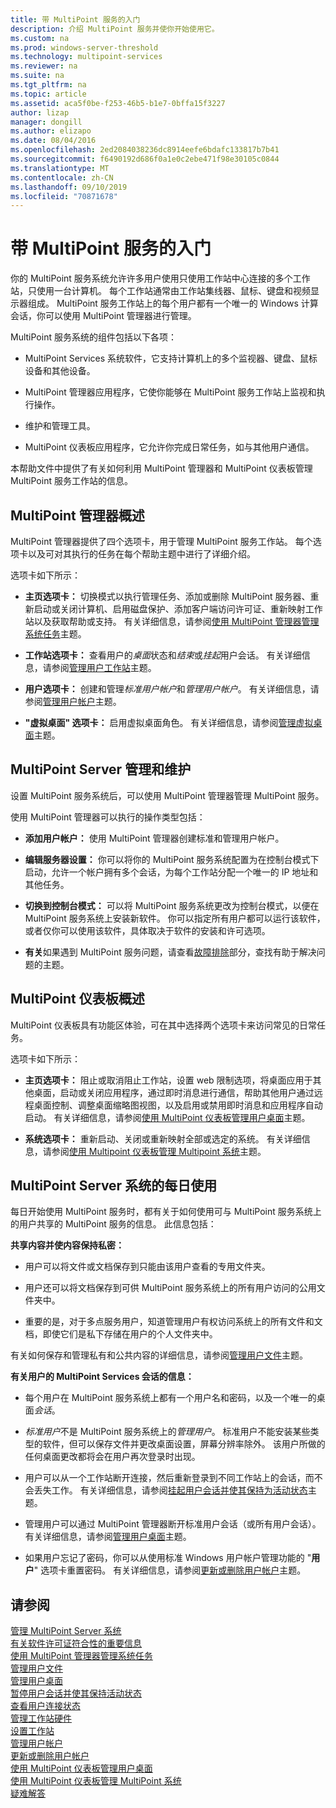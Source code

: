 ```yaml
---
title: 带 MultiPoint 服务的入门
description: 介绍 MultiPoint 服务并使你开始使用它。
ms.custom: na
ms.prod: windows-server-threshold
ms.technology: multipoint-services
ms.reviewer: na
ms.suite: na
ms.tgt_pltfrm: na
ms.topic: article
ms.assetid: aca5f0be-f253-46b5-b1e7-0bffa15f3227
author: lizap
manager: dongill
ms.author: elizapo
ms.date: 08/04/2016
ms.openlocfilehash: 2ed2084038236dc8914eefe6bdafc133817b7b41
ms.sourcegitcommit: f6490192d686f0a1e0c2ebe471f98e30105c0844
ms.translationtype: MT
ms.contentlocale: zh-CN
ms.lasthandoff: 09/10/2019
ms.locfileid: "70871678"
---
```

# <a name="getting-started-with-multipoint-services"></a>带 MultiPoint 服务的入门
你的 MultiPoint 服务系统允许许多用户使用只使用工作站中心连接的多个工作站，只使用一台计算机。 每个工作站通常由工作站集线器、鼠标、键盘和视频显示器组成。 MultiPoint 服务工作站上的每个用户都有一个唯一的 Windows 计算会话，你可以使用 MultiPoint 管理器进行管理。  
  
MultiPoint 服务系统的组件包括以下各项：  
  
-   MultiPoint Services 系统软件，它支持计算机上的多个监视器、键盘、鼠标设备和其他设备。  
  
-   MultiPoint 管理器应用程序，它使你能够在 MultiPoint 服务工作站上监视和执行操作。  
  
-   维护和管理工具。  
  
-   MultiPoint 仪表板应用程序，它允许你完成日常任务，如与其他用户通信。  
  
本帮助文件中提供了有关如何利用 MultiPoint 管理器和 MultiPoint 仪表板管理 MultiPoint 服务工作站的信息。  
  
## <a name="overview-of-multipoint-manager"></a>MultiPoint 管理器概述  
MultiPoint 管理器提供了四个选项卡，用于管理 MultiPoint 服务工作站。 每个选项卡以及可对其执行的任务在每个帮助主题中进行了详细介绍。  
  
选项卡如下所示：  
  
-   **主页选项卡：** 切换模式以执行管理任务、添加或删除 MultiPoint 服务器、重新启动或关闭计算机、启用磁盘保护、添加客户端访问许可证、重新映射工作站以及获取帮助或支持。 有关详细信息，请参阅[使用 MultiPoint 管理器管理系统任务](Manage-System-Tasks-Using-MultiPoint-Manager.md)主题。  
  
-   **工作站选项卡：** 查看用户的*桌面*状态和*结束*或*挂起*用户会话。 有关详细信息，请参阅[管理用户工作站](Manage-User-Stations.md)主题。  
  
-   **用户选项卡：** 创建和管理*标准用户帐户*和*管理用户帐户*。 有关详细信息，请参阅[管理用户帐户](Manage-User-Accounts.md)主题。  
  
-   **"虚拟桌面" 选项卡：** 启用虚拟桌面角色。 有关详细信息，请参阅[管理虚拟桌面](Manage-Virtual-Desktops.md)主题。  
  
## <a name="multipoint-server-management-and-maintenance"></a>MultiPoint Server 管理和维护  
设置 MultiPoint 服务系统后，可以使用 MultiPoint 管理器管理 MultiPoint 服务。  
  
使用 MultiPoint 管理器可以执行的操作类型包括：  
  
-   **添加用户帐户：** 使用 MultiPoint 管理器创建标准和管理用户帐户。  
  
-   **编辑服务器设置：** 你可以将你的 MultiPoint 服务系统配置为在控制台模式下启动，允许一个帐户拥有多个会话，为每个工作站分配一个唯一的 IP 地址和其他任务。  
  
-   **切换到控制台模式：** 可以将 MultiPoint 服务系统更改为控制台模式，以便在 MultiPoint 服务系统上安装新软件。 你可以指定所有用户都可以运行该软件，或者仅你可以使用该软件，具体取决于软件的安装和许可选项。  
  
-   **有关**如果遇到 MultiPoint 服务问题，请查看[故障排除](Troubleshooting.md)部分，查找有助于解决问题的主题。  
  
## <a name="overview-of-multipoint-dashboard"></a>MultiPoint 仪表板概述  
MultiPoint 仪表板具有功能区体验，可在其中选择两个选项卡来访问常见的日常任务。  
  
选项卡如下所示：  
  
-   **主页选项卡：** 阻止或取消阻止工作站，设置 web 限制选项，将桌面应用于其他桌面，启动或关闭应用程序，通过即时消息进行通信，帮助其他用户通过远程桌面控制、调整桌面缩略图视图，以及启用或禁用即时消息和应用程序自动启动。 有关详细信息，请参阅[使用 MultiPoint 仪表板管理用户桌面](Manage-User-Desktops-Using-MultiPoint-Dashboard.md)主题。  
  
-   **系统选项卡：** 重新启动、关闭或重新映射全部或选定的系统。 有关详细信息，请参阅[使用 Multipoint 仪表板管理 Multipoint 系统](Manage-MultiPoint-Systems-Using-MultiPoint-Dashboard.md)主题。  
  
## <a name="daily-use-of-your-multipoint-server-system"></a>MultiPoint Server 系统的每日使用  
每日开始使用 MultiPoint 服务时，都有关于如何使用可与 MultiPoint 服务系统上的用户共享的 MultiPoint 服务的信息。 此信息包括：  
  
**共享内容并使内容保持私密：**  
  
-   用户可以将文件或文档保存到只能由该用户查看的专用文件夹。  
  
-   用户还可以将文档保存到可供 MultiPoint 服务系统上的所有用户访问的公用文件夹中。  
  
-   重要的是，对于多点服务用户，知道管理用户有权访问系统上的所有文件和文档，即使它们是私下存储在用户的个人文件夹中。  
  
有关如何保存和管理私有和公共内容的详细信息，请参阅[管理用户文件](Manage-User-Files.md)主题。  
  
**有关用户的 MultiPoint Services 会话的信息：**  
  
-   每个用户在 MultiPoint 服务系统上都有一个用户名和密码，以及一个唯一的桌面*会话*。  
  
-   *标准用户*不是 MultiPoint 服务系统上的*管理用户*。 标准用户不能安装某些类型的软件，但可以保存文件并更改桌面设置，屏幕分辨率除外。 该用户所做的任何桌面更改都将会在用户再次登录时出现。  
  
-   用户可以从一个工作站断开连接，然后重新登录到不同工作站上的会话，而不会丢失工作。 有关详细信息，请参阅[挂起用户会话并使其保持为活动状态](Suspend-and-Leave-User-Session-Active.md)主题。  
  
-   管理用户可以通过 MultiPoint 管理器断开标准用户会话（或所有用户会话）。 有关详细信息，请参阅[管理用户桌面](manage-user-desktops-using-multipoint-dashboard.md)主题。  
  
-   如果用户忘记了密码，你可以从使用标准 Windows 用户帐户管理功能的 "**用户**" 选项卡重置密码。 有关详细信息，请参阅[更新或删除用户帐户](Update-or-Delete-a-User-Account.md)主题。  
  
## <a name="see-also"></a>请参阅  
[管理 MultiPoint Server 系统](managing-your-multipoint-services-system.md)  
[有关软件许可证符合性的重要信息](Important-Information-about-Software-License-Compliance.md)  
[使用 MultiPoint 管理器管理系统任务](Manage-System-Tasks-Using-MultiPoint-Manager.md)  
[管理用户文件](Manage-User-Files.md)  
[管理用户桌面](manage-user-desktops-using-multipoint-dashboard.md)  
[暂停用户会话并使其保持活动状态](Suspend-and-Leave-User-Session-Active.md)  
[查看用户连接状态](View-User-Connection-Status.md)  
[管理工作站硬件](Manage-Station-Hardware.md)  
[设置工作站](Set-Up-a-Station.md)  
[管理用户帐户](Manage-User-Accounts.md)  
[更新或删除用户帐户](Update-or-Delete-a-User-Account.md)  
[使用 MultiPoint 仪表板管理用户桌面](Manage-User-Desktops-Using-MultiPoint-Dashboard.md)  
[使用 MultiPoint 仪表板管理 MultiPoint 系统](Manage-MultiPoint-Systems-Using-MultiPoint-Dashboard.md)  
[疑难解答](Troubleshooting.md)    
  
